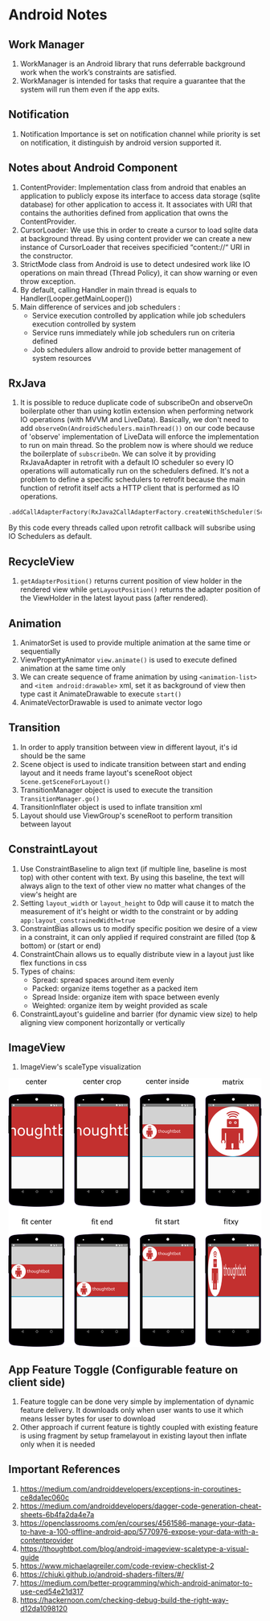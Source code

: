 # Android Notes

## Work Manager

1. WorkManager is an Android library that runs deferrable background work when the work’s constraints are satisfied.
2. WorkManager is intended for tasks that require a guarantee that the system will run them even if the app exits.

## Notification

1. Notification Importance is set on notification channel while priority is set on notification, it distinguish by android version supported it.

## Notes about Android Component

1. ContentProvider: Implementation class from android that enables an application to publicly expose its interface to access data storage (sqlite database) for other application to access it. It associates with URI that contains the authorities defined from application that owns the ContentProvider.
2. CursorLoader: We use this in order to create a cursor to load sqlite data at background thread. By using content provider we can create a new instance of CursorLoader that receives specificied “content://“ URI in the constructor.
3. StrictMode class from Android is use to detect undesired work like IO operations on main thread (Thread Policy), it can show warning or even throw exception.
4. By default, calling Handler in main thread is equals to Handler(Looper.getMainLooper())
5. Main difference of services and job schedulers :
   - Service execution controlled by application while job schedulers execution controlled by system
   - Service runs immediately while job schedulers run on criteria defined
   - Job schedulers allow android to provide better management of system resources

## RxJava

1. It is possible to reduce duplicate code of subscribeOn and observeOn boilerplate other than using kotlin extension when performing network IO operations (with MVVM and LiveData). Basically, we don't need to add `observeOn(AndroidSchedulers.mainThread())` on our code because of 'observe' implementation of LiveData will enforce the implementation to run on main thread. So the problem now is where should we reduce the boilerplate of `subscribeOn`. We can solve it by providing RxJavaAdapter in retrofit with a default IO scheduler so every IO operations will automatically run on the schedulers defined. It's not a problem to define a specific schedulers to retrofit because the main function of retrofit itself acts a HTTP client that is performed as IO operations.

```kotlin
.addCallAdapterFactory(RxJava2CallAdapterFactory.createWithScheduler(Schedulers.io()))
```

By this code every threads called upon retrofit callback will subsribe using IO Schedulers as default.

## RecycleView

1. `getAdapterPosition()` returns current position of view holder in the rendered view while `getLayoutPosition()` returns the adapter position of the ViewHolder in the latest layout pass (after rendered).

## Animation

1. AnimatorSet is used to provide multiple animation at the same time or sequentially
2. ViewPropertyAnimator `view.animate()` is used to execute defined animation at the same time only
3. We can create sequence of frame animation by using `<animation-list>` and `<item android:drawable>` xml, set it as background of view then type cast it AnimateDrawable to execute `start()`
4. AnimateVectorDrawable is used to animate vector logo

## Transition

1. In order to apply transition between view in different layout, it's id should be the same
2. Scene object is used to indicate transition between start and ending layout and it needs frame layout's sceneRoot object `Scene.getSceneForLayout()`
3. TransitionManager object is used to execute the transition `TransitionManager.go()`
4. TransitionInflater object is used to inflate transition xml
5. Layout should use ViewGroup's sceneRoot to perform transition between layout

## ConstraintLayout

1. Use ConstraintBaseline to align text (if multiple line, baseline is most top) with other content with text. By using this baseline, the text will always align to the text of other view no matter what changes of the view's height are
2. Setting `layout_width` or `layout_height` to 0dp will cause it to match the measurement of it's height or width to the constraint or by adding `app:layout_constrainedWidth=true`
3. ConstraintBias allows us to modify specific position we desire of a view in a constraint, it can only applied if required constraint are filled (top & bottom) or (start or end)
4. ConstraintChain allows us to equally distribute view in a layout just like flex functions in css
5. Types of chains:
   - Spread: spread spaces around item evenly
   - Packed: organize items together as a packed item
   - Spread Inside: organize item with space between evenly
   - Weighted: organize item by weight provided as scale
6. ConstraintLayout's guideline and barrier (for dynamic view size) to help aligning view component horizontally or vertically

## ImageView

1. ImageView's scaleType visualization

![ImageView ScaleType](../android/assets/scale_type.png)

## App Feature Toggle (Configurable feature on client side)

1. Feature toggle can be done very simple by implementation of dynamic feature delivery. It downloads only when user wants to use it which means lesser bytes for user to download
2. Other approach if current feature is tightly coupled with existing feature is using fragment by setup framelayout in existing layout then inflate only when it is needed

## Important References

1. <https://medium.com/androiddevelopers/exceptions-in-coroutines-ce8da1ec060c>
2. <https://medium.com/androiddevelopers/dagger-code-generation-cheat-sheets-6b4fa2da4e7a>
3. <https://openclassrooms.com/en/courses/4561586-manage-your-data-to-have-a-100-offline-android-app/5770976-expose-your-data-with-a-contentprovider>
4. <https://thoughtbot.com/blog/android-imageview-scaletype-a-visual-guide>
5. <https://www.michaelagreiler.com/code-review-checklist-2>
6. <https://chiuki.github.io/android-shaders-filters/#/>
7. <https://medium.com/better-programming/which-android-animator-to-use-ced54e21d317>
8. <https://hackernoon.com/checking-debug-build-the-right-way-d12da1098120>
